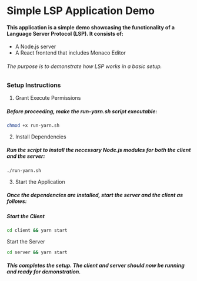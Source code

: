 # Simple LSP Application Demo

#### This application is a simple demo showcasing the functionality of a Language Server Protocol (LSP). It consists of:

- A Node.js server
- A React frontend that includes Monaco Editor

###### The purpose is to demonstrate how LSP works in a basic setup.

### Setup Instructions

1. Grant Execute Permissions

##### Before proceeding, make the run-yarn.sh script executable:

```bash
chmod +x run-yarn.sh
```

2. Install Dependencies

##### Run the script to install the necessary Node.js modules for both the client and the server:

```bash
./run-yarn.sh
```

3. Start the Application

##### Once the dependencies are installed, start the server and the client as follows:

##### Start the Client

```bash
cd client && yarn start
```

Start the Server

```bash
cd server && yarn start
```

##### This completes the setup. The client and server should now be running and ready for demonstration.
